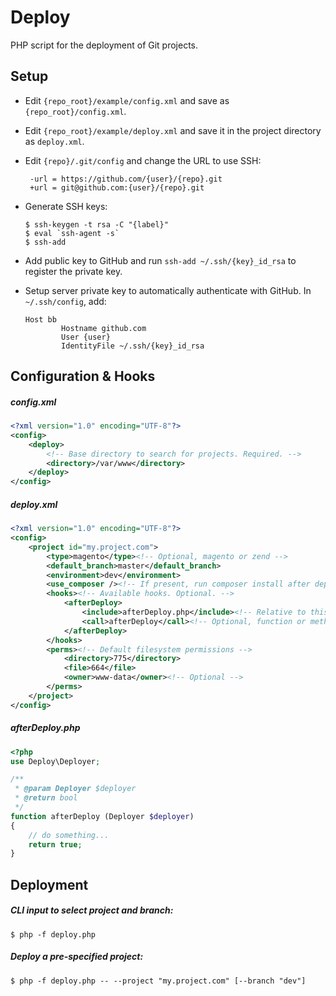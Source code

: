 # Deploy

PHP script for the deployment of Git projects.

## Setup

* Edit `{repo_root}/example/config.xml` and save as `{repo_root}/config.xml`.
* Edit `{repo_root}/example/deploy.xml` and save it in the project directory as `deploy.xml`.
* Edit `{repo}/.git/config` and change the URL to use SSH: 

    ```
     -url = https://github.com/{user}/{repo}.git
     +url = git@github.com:{user}/{repo}.git
    ```
* Generate SSH keys:

    ```
    $ ssh-keygen -t rsa -C "{label}"
    $ eval `ssh-agent -s`
    $ ssh-add
    ```
* Add public key to GitHub and run `ssh-add ~/.ssh/{key}_id_rsa` to register the private key.
* Setup server private key to automatically authenticate with GitHub. In `~/.ssh/config`, add:

    ```
    Host bb
            Hostname github.com
            User {user}
            IdentityFile ~/.ssh/{key}_id_rsa
    ```

## Configuration & Hooks

##### config.xml
```xml
<?xml version="1.0" encoding="UTF-8"?>
<config>
    <deploy>
        <!-- Base directory to search for projects. Required. -->
        <directory>/var/www</directory>
    </deploy>
</config>
```

##### deploy.xml
```xml
<?xml version="1.0" encoding="UTF-8"?>
<config>
    <project id="my.project.com">
        <type>magento</type><!-- Optional, magento or zend -->
        <default_branch>master</default_branch>
        <environment>dev</environment>
        <use_composer /><!-- If present, run composer install after deployment -->
        <hooks><!-- Available hooks. Optional. -->
            <afterDeploy>
                <include>afterDeploy.php</include><!-- Relative to this file's path -->
                <call>afterDeploy</call><!-- Optional, function or method to invoke -->
            </afterDeploy>
        </hooks>
        <perms><!-- Default filesystem permissions -->
            <directory>775</directory>
            <file>664</file>
            <owner>www-data</owner><!-- Optional -->
        </perms>
    </project>
</config>
```

##### afterDeploy.php
```php
<?php
use Deploy\Deployer;

/**
 * @param Deployer $deployer
 * @return bool
 */
function afterDeploy (Deployer $deployer) 
{
    // do something...
    return true;
}
```


## Deployment

##### CLI input to select project and branch:

```
$ php -f deploy.php 
```

##### Deploy a pre-specified project:

```
$ php -f deploy.php -- --project "my.project.com" [--branch "dev"]
```